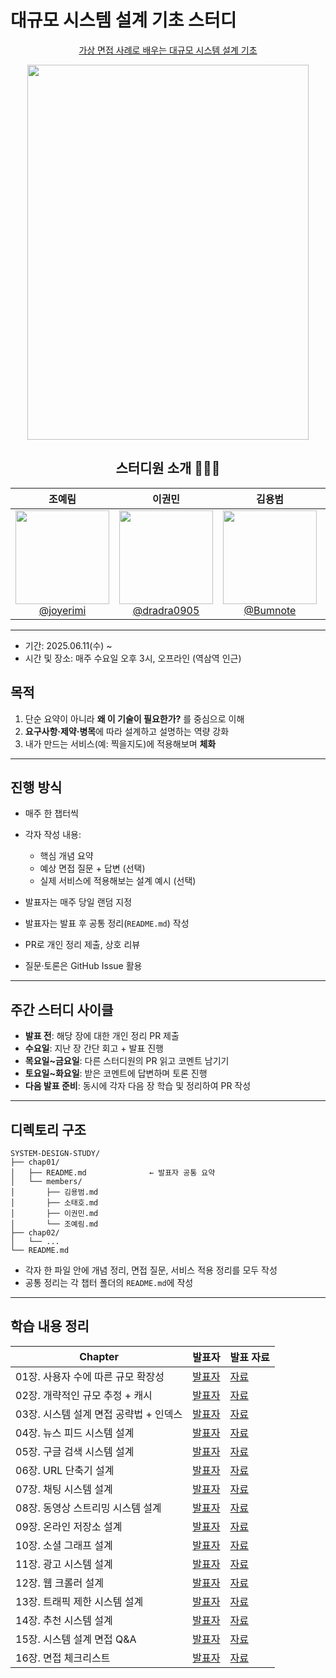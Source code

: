 # 대규모 시스템 설계 기초 스터디

<div align="center">

[가상 면접 사례로 배우는 대규모 시스템 설계 기초](http://www.yes24.com/Product/Goods/102819435)
 
<img src="https://github.com/user-attachments/assets/2fbaf0bb-45de-46c0-baa7-038eec3497f5" height=600, width=450>
</div>

<div align="center">

## 스터디원 소개 💁🏻‍♂️
 
| **조예림** | **이권민** | **김용범** | **소태호** |
| :------: |  :------: | :------: | :------: |
| [<img src="https://avatars.githubusercontent.com/u/96174711?v=4" height=150 width=150> <br/> @joyerimi](https://github.com/joyerimi) | [<img src="https://avatars.githubusercontent.com/u/101376985?v=4" height=150 width=150> <br/> @dradra0905](https://github.com/dradra0905) | [<img src="https://avatars.githubusercontent.com/u/88239689?v=4" height=150 width=150> <br/> @Bumnote](https://github.com/Bumnote) | [<img src="https://avatars.githubusercontent.com/u/91146046?v=4" height=150 width=150> <br/> @SoTaeHo](https://github.com/SoTaeHo) |
---

</div>

* 기간: 2025.06.11(수) \~ 
* 시간 및 장소: 매주 수요일 오후 3시, 오프라인 (역삼역 인근)

## 목적

1. 단순 요약이 아니라 **왜 이 기술이 필요한가?** 를 중심으로 이해
2. **요구사항·제약·병목**에 따라 설계하고 설명하는 역량 강화
3. 내가 만드는 서비스(예: 찍을지도)에 적용해보며 **체화**

---

## 진행 방식

* 매주 한 챕터씩
* 각자 작성 내용:

  * 핵심 개념 요약
  * 예상 면접 질문 + 답변 (선택)
  * 실제 서비스에 적용해보는 설계 예시 (선택)
* 발표자는 매주 당일 랜덤 지정
* 발표자는 발표 후 공통 정리(`README.md`) 작성
* PR로 개인 정리 제출, 상호 리뷰
* 질문·토론은 GitHub Issue 활용

---

## 주간 스터디 사이클

* **발표 전**: 해당 장에 대한 개인 정리 PR 제출
* **수요일**: 지난 장 간단 회고 + 발표 진행
* **목요일\~금요일**: 다른 스터디원의 PR 읽고 코멘트 남기기
* **토요일\~화요일**: 받은 코멘트에 답변하며 토론 진행
* **다음 발표 준비**: 동시에 각자 다음 장 학습 및 정리하여 PR 작성

---

## 디렉토리 구조

```
SYSTEM-DESIGN-STUDY/
├── chap01/
│   ├── README.md              ← 발표자 공통 요약
│   └── members/
│       ├── 김용범.md
│       ├── 소태호.md
│       ├── 이권민.md
│       └── 조예림.md
├── chap02/
│   └── ...
└── README.md
```

* 각자 한 파일 안에 개념 정리, 면접 질문, 서비스 적용 정리를 모두 작성
* 공통 정리는 각 챕터 폴더의 `README.md`에 작성

---

## 학습 내용 정리

| Chapter               | 발표자     | 발표 자료  |
| --------------------- | ------- | ------ |
| 01장. 사용자 수에 따른 규모 확장성 | [발표자](https://github.com/joyerimi) | [자료](https://github.com/joyerimi/system-design-study/pull/4) |
| 02장. 개략적인 규모 추정 + 캐시      | [발표자](https://github.com/SoTaeHo) | [자료](https://github.com/joyerimi/system-design-study/pull/9) |
| 03장. 시스템 설계 면접 공략법 + 인덱스    | [발표자]() | [자료]() |
| 04장. 뉴스 피드 시스템 설계     | [발표자]() | [자료]() |
| 05장. 구글 검색 시스템 설계     | [발표자]() | [자료]() |
| 06장. URL 단축기 설계       | [발표자]() | [자료]() |
| 07장. 채팅 시스템 설계        | [발표자]() | [자료]() |
| 08장. 동영상 스트리밍 시스템 설계  | [발표자]() | [자료]() |
| 09장. 온라인 저장소 설계       | [발표자]() | [자료]() |
| 10장. 소셜 그래프 설계        | [발표자]() | [자료]() |
| 11장. 광고 시스템 설계        | [발표자]() | [자료]() |
| 12장. 웹 크롤러 설계         | [발표자]() | [자료]() |
| 13장. 트래픽 제한 시스템 설계    | [발표자]() | [자료]() |
| 14장. 추천 시스템 설계        | [발표자]() | [자료]() |
| 15장. 시스템 설계 면접 Q\&A   | [발표자]() | [자료]() |
| 16장. 면접 체크리스트         | [발표자]() | [자료]() |

